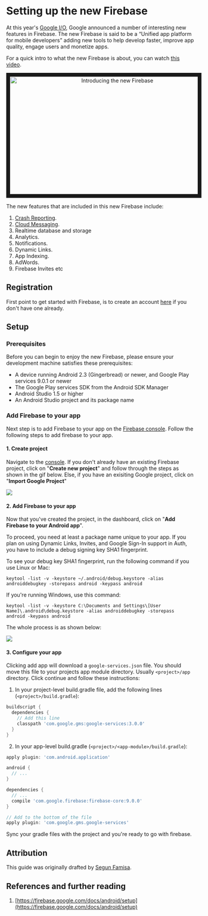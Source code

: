 # Setting up the new Firebase

At this year's [Google I/O](https://events.google.com/io2016/), Google announced a number of interesting new features in Firebase. The new Firebase is said to be a “Unified app platform for mobile developers” adding new tools to help develop faster, improve app quality, engage users and monetize apps.

For a quick intro to what the new Firebase is about, you can watch [this video](https://www.youtube.com/watch?v=fgT6r4f9Apc&feature=youtu.be).

<p align="center">
	<a href="http://www.youtube.com/watch?feature=player_embedded&v=fgT6r4f9Apc
	" target="_blank"><img src="http://img.youtube.com/vi/fgT6r4f9Apc/0.jpg" 
	alt="Introducing the new Firebase" width="560" height="315" border="10" /></a>
</p>

The new features that are included in this new Firebase include:

1. [Crash Reporting](https://hackmd.io/JwIwhmBmBswBwFoCmSDMAmBAWAjFsCIADFkskcFACbBXTTpVA===).
2. [Cloud Messaging](https://github.com/codepath/android_guides/wiki/Google-Cloud-Messaging).
3. Realtime database and storage
4. Analytics.
5. Notifications.
6. Dynamic Links.
7. App Indexing.
8. AdWords.
9. Firebase Invites etc

## Registration
First point to get started with Firebase, is to create an account [here][firebase-console] if you don't have one already.

## Setup

### Prerequisites
Before you can begin to enjoy the new Firebase, please ensure your development machine satisfies these prerequisites:

  * A device running Android 2.3 (Gingerbread) or newer, and Google Play services 9.0.1 or newer
  * The Google Play services SDK from the Android SDK Manager
  * Android Studio 1.5 or higher
  * An Android Studio project and its package name

### Add Firebase to your app
Next step is to add Firebase to your app on the [Firebase console][firebase-console]. Follow the following steps to add firebase to your app.


#### 1. Create project
Navigate to the [console][firebase-console]. If you don't already have an existing Firebase project, click on "**Create new project**" and follow through the steps as shown in the gif below. Else, if you have an exisiting Google project, click on "**Import Google Project**"

![](https://i.imgur.com/knbrZ4X.gif)

#### 2. Add Firebase to your app
Now that you've created the project, in the dashboard, click on "**Add Firebase to your Android app**". 

To proceed, you need at least a package name unique to your app. If you plan on using Dynamic Links, Invites, and Google Sign-In support in Auth, you have to include a debug signing key SHA1 fingerprint.

To see your debug key SHA1 fingerprint, run the following command if you use Linux or Mac:

```shell
keytool -list -v -keystore ~/.android/debug.keystore -alias androiddebugkey -storepass android -keypass android 
```
If you're running Windows, use this command:

```
keytool -list -v -keystore C:\Documents and Settings\[User Name]\.android\debug.keystore -alias androiddebugkey -storepass android -keypass android 
```

The whole process is as shown below:

![](https://i.imgur.com/qf8d55l.gif)


#### 3. Configure your app
Clicking add app will download a `google-services.json` file. You should move this file to your projects app module directory. Usually `<project>/app` directory. Click continue and follow these instructions:  

  1. In your project-level build.gradle file, add the following lines (`<project>/build.gradle`):

```gradle
buildscript {
  dependencies {
    // Add this line
    classpath 'com.google.gms:google-services:3.0.0'
  }
}
```  

  2. In your app-level build.gradle (`<project>/<app-module>/build.gradle`):

```gradle
apply plugin: 'com.android.application'

android {
  // ...
}

dependencies {
  // ...
  compile 'com.google.firebase:firebase-core:9.0.0'
}

// Add to the bottom of the file
apply plugin: 'com.google.gms.google-services'
```


Sync your gradle files with the project and you're ready to go with firebase.


## Attribution

This guide was originally drafted by [Segun Famisa](segunfamisa).

## References and further reading
  1. [https://firebase.google.com/docs/android/setup](https://firebase.google.com/docs/android/setup)

[firebase-console]: https://firebase.google.com/console/